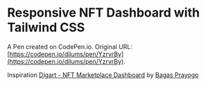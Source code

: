 # Responsive NFT Dashboard with Tailwind CSS

A Pen created on CodePen.io. Original URL: [https://codepen.io/dilums/pen/YzrvrBy](https://codepen.io/dilums/pen/YzrvrBy).

Inspiration [Digart - NFT Marketplace Dashboard](https://dribbble.com/shots/16363767-Digart-NFT-Marketplace-Dashboard) by [Bagas Prayogo](https://dribbble.com/BagasPrayogo)